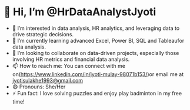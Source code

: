 # 👋 Hi, I’m @HrDataAnalystJyoti

- 👀 I’m interested in data analysis, HR analytics, and leveraging data to drive strategic decisions.
- 🌱 I’m currently learning advanced Excel, Power BI, SQL and Tableaufor data analysis.
- 💞️ I’m looking to collaborate on data-driven projects, especially those involving HR metrics and financial data analysis.
- 📫 How to reach me: You can connect with me on(https://www.linkedin.com/in/jyoti-mulay-98071b153/)or email me at jyotisulakhe1993@gmail.com
- 😄 Pronouns: She/Her
- ⚡ Fun fact: I love solving puzzles and enjoy play badminton in my free time!

<!---
HrDataAnalystJyoti/HrDataAnalystJyoti is a ✨ special ✨ repository because its `README.md` (this file) appears on your GitHub profile.
You can click the Preview link to take a look at your changes.
--->
